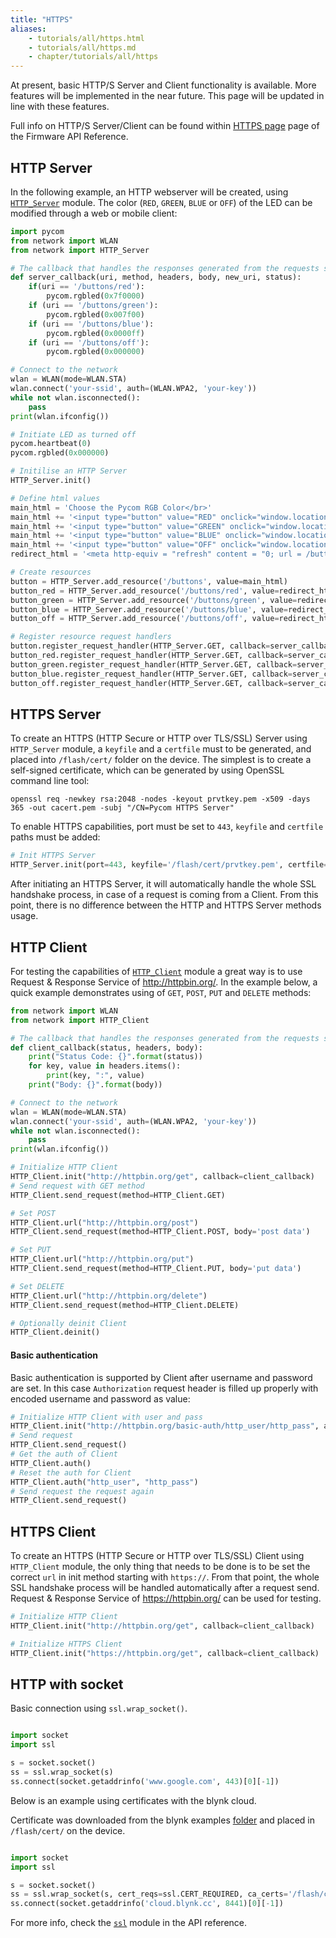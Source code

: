 ```yaml
---
title: "HTTPS"
aliases:
    - tutorials/all/https.html
    - tutorials/all/https.md
    - chapter/tutorials/all/https
---
```


At present, basic HTTP/S Server and Client functionality is available. More features will be implemented in the near future. This page will be updated in line with these features.

Full info on HTTP/S Server/Client can be found within [HTTPS page](http://localhost:1313/firmwareapi/pycom/network/https/) page of the Firmware API Reference.

## HTTP Server

In the following example, an HTTP webserver will be created, using [`HTTP_Server`](http://localhost:1313/firmwareapi/pycom/network/https/server/) module. The color (`RED`, `GREEN`, `BLUE` or `OFF`) of the LED can be modified through a web or mobile client:

```python
import pycom
from network import WLAN
from network import HTTP_Server

# The callback that handles the responses generated from the requests sent to a HTTP/S Server
def server_callback(uri, method, headers, body, new_uri, status):
    if(uri == '/buttons/red'):
        pycom.rgbled(0x7f0000)
    if (uri == '/buttons/green'):
        pycom.rgbled(0x007f00)
    if (uri == '/buttons/blue'):
        pycom.rgbled(0x0000ff)
    if (uri == '/buttons/off'):
        pycom.rgbled(0x000000)

# Connect to the network
wlan = WLAN(mode=WLAN.STA)
wlan.connect('your-ssid', auth=(WLAN.WPA2, 'your-key'))
while not wlan.isconnected():
    pass
print(wlan.ifconfig())

# Initiate LED as turned off
pycom.heartbeat(0)
pycom.rgbled(0x000000)

# Initilise an HTTP Server
HTTP_Server.init()

# Define html values
main_html = 'Choose the Pycom RGB Color</br>'
main_html += '<input type="button" value="RED" onclick="window.location.href=\'buttons/red\';"/>'
main_html += '<input type="button" value="GREEN" onclick="window.location.href=\'buttons/green\';"/>'
main_html += '<input type="button" value="BLUE" onclick="window.location.href=\'buttons/blue\';"/>'
main_html += '<input type="button" value="OFF" onclick="window.location.href=\'buttons/off\';"/>'
redirect_html = '<meta http-equiv = "refresh" content = "0; url = /buttons" />'

# Create resources
button = HTTP_Server.add_resource('/buttons', value=main_html)
button_red = HTTP_Server.add_resource('/buttons/red', value=redirect_html)
button_green = HTTP_Server.add_resource('/buttons/green', value=redirect_html)
button_blue = HTTP_Server.add_resource('/buttons/blue', value=redirect_html)
button_off = HTTP_Server.add_resource('/buttons/off', value=redirect_html)

# Register resource request handlers
button.register_request_handler(HTTP_Server.GET, callback=server_callback)
button_red.register_request_handler(HTTP_Server.GET, callback=server_callback)
button_green.register_request_handler(HTTP_Server.GET, callback=server_callback)
button_blue.register_request_handler(HTTP_Server.GET, callback=server_callback)
button_off.register_request_handler(HTTP_Server.GET, callback=server_callback)
```

## HTTPS Server

To create an HTTPS (HTTP Secure or HTTP over TLS/SSL) Server using `HTTP_Server` module, a `keyfile` and a `certfile` must to be generated, and placed into `/flash/cert/` folder on the device. The simplest is to create a self-signed certificate, which can be generated by using OpenSSL command line tool: 

```
openssl req -newkey rsa:2048 -nodes -keyout prvtkey.pem -x509 -days 365 -out cacert.pem -subj "/CN=Pycom HTTPS Server"
```

To enable HTTPS capabilities, port must be set to `443`, `keyfile` and `certfile` paths must be added:

```python
# Init HTTPS Server
HTTP_Server.init(port=443, keyfile='/flash/cert/prvtkey.pem', certfile='/flash/cert/cacert.pem')
```

After initiating an HTTPS Server, it will automatically handle the whole SSL handshake process, in case of a request is coming from a Client. From this point, there is no difference between the HTTP and HTTPS Server methods usage.

## HTTP Client

For testing the capabilities of [`HTTP_Client`](http://localhost:1313/firmwareapi/pycom/network/https/client/) module a great way is to use Request & Response Service of http://httpbin.org/. In the example below, a quick example demonstrates using of `GET`, `POST`, `PUT` and `DELETE` methods:

```python
from network import WLAN
from network import HTTP_Client

# The callback that handles the responses generated from the requests sent to a HTTP/S Server
def client_callback(status, headers, body):
    print("Status Code: {}".format(status))
    for key, value in headers.items(): 
        print(key, ":", value) 
    print("Body: {}".format(body))

# Connect to the network
wlan = WLAN(mode=WLAN.STA)
wlan.connect('your-ssid', auth=(WLAN.WPA2, 'your-key'))
while not wlan.isconnected():
    pass
print(wlan.ifconfig())

# Initialize HTTP Client
HTTP_Client.init("http://httpbin.org/get", callback=client_callback)
# Send request with GET method
HTTP_Client.send_request(method=HTTP_Client.GET)

# Set POST
HTTP_Client.url("http://httpbin.org/post")
HTTP_Client.send_request(method=HTTP_Client.POST, body='post data')

# Set PUT
HTTP_Client.url("http://httpbin.org/put")
HTTP_Client.send_request(method=HTTP_Client.PUT, body='put data')

# Set DELETE
HTTP_Client.url("http://httpbin.org/delete")
HTTP_Client.send_request(method=HTTP_Client.DELETE)

# Optionally deinit Client
HTTP_Client.deinit()
```

#### Basic authentication
Basic authentication is supported by Client after username and password are set. In this case `Authorization` request header is filled up properly with encoded username and password as value:
```python
# Initialize HTTP Client with user and pass
HTTP_Client.init("http://httpbin.org/basic-auth/http_user/http_pass", auth=('user', 'pass'), callback=client_handler)
# Send request
HTTP_Client.send_request()
# Get the auth of Client
HTTP_Client.auth()
# Reset the auth for Client
HTTP_Client.auth("http_user", "http_pass")
# Send request the request again
HTTP_Client.send_request()
```

## HTTPS Client
To create an HTTPS (HTTP Secure or HTTP over TLS/SSL) Client using `HTTP_Client` module, the only thing that needs to be done is to be set the correct `url` in init method starting with `https://`. From that point, the whole SSL handshake process will be handled automatically after a request send. Request & Response Service of https://httpbin.org/ can be used for testing.

```python
# Initialize HTTP Client
HTTP_Client.init("http://httpbin.org/get", callback=client_callback)
```

```python
# Initialize HTTPS Client
HTTP_Client.init("https://httpbin.org/get", callback=client_callback)
```

## HTTP with socket
Basic connection using `ssl.wrap_socket()`.

```python

import socket
import ssl

s = socket.socket()
ss = ssl.wrap_socket(s)
ss.connect(socket.getaddrinfo('www.google.com', 443)[0][-1])
```

Below is an example using certificates with the blynk cloud.

Certificate was downloaded from the blynk examples [folder](https://github.com/wipy/wipy/tree/master/examples/blynk) and placed in `/flash/cert/` on the device.

```python

import socket
import ssl

s = socket.socket()
ss = ssl.wrap_socket(s, cert_reqs=ssl.CERT_REQUIRED, ca_certs='/flash/cert/ca.pem')
ss.connect(socket.getaddrinfo('cloud.blynk.cc', 8441)[0][-1])
```

For more info, check the [`ssl`](/firmwareapi/micropython/ussl) module in the API reference.
